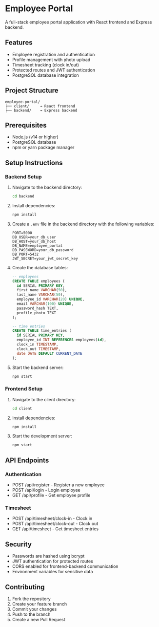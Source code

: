 # Employee Portal

A full-stack employee portal application with React frontend and Express backend.

## Features

- Employee registration and authentication
- Profile management with photo upload
- Timesheet tracking (clock in/out)
- Protected routes and JWT authentication
- PostgreSQL database integration

## Project Structure

```
employee-portal/
├── client/     → React frontend
├── backend/    → Express backend
```

## Prerequisites

- Node.js (v14 or higher)
- PostgreSQL database
- npm or yarn package manager

## Setup Instructions

### Backend Setup

1. Navigate to the backend directory:
   ```bash
   cd backend
   ```

2. Install dependencies:
   ```bash
   npm install
   ```

3. Create a `.env` file in the backend directory with the following variables:
   ```
   PORT=5000
   DB_USER=your_db_user
   DB_HOST=your_db_host
   DB_NAME=employee_portal
   DB_PASSWORD=your_db_password
   DB_PORT=5432
   JWT_SECRET=your_jwt_secret_key
   ```

4. Create the database tables:
   ```sql
   -- employees
   CREATE TABLE employees (
     id SERIAL PRIMARY KEY,
     first_name VARCHAR(50),
     last_name VARCHAR(50),
     employee_id VARCHAR(20) UNIQUE,
     email VARCHAR(100) UNIQUE,
     password_hash TEXT,
     profile_photo TEXT
   );

   -- time_entries
   CREATE TABLE time_entries (
     id SERIAL PRIMARY KEY,
     employee_id INT REFERENCES employees(id),
     clock_in TIMESTAMP,
     clock_out TIMESTAMP,
     date DATE DEFAULT CURRENT_DATE
   );
   ```

5. Start the backend server:
   ```bash
   npm start
   ```

### Frontend Setup

1. Navigate to the client directory:
   ```bash
   cd client
   ```

2. Install dependencies:
   ```bash
   npm install
   ```

3. Start the development server:
   ```bash
   npm start
   ```

## API Endpoints

### Authentication
- POST /api/register - Register a new employee
- POST /api/login - Login employee
- GET /api/profile - Get employee profile

### Timesheet
- POST /api/timesheet/clock-in - Clock in
- POST /api/timesheet/clock-out - Clock out
- GET /api/timesheet - Get timesheet entries

## Security

- Passwords are hashed using bcrypt
- JWT authentication for protected routes
- CORS enabled for frontend-backend communication
- Environment variables for sensitive data

## Contributing

1. Fork the repository
2. Create your feature branch
3. Commit your changes
4. Push to the branch
5. Create a new Pull Request 